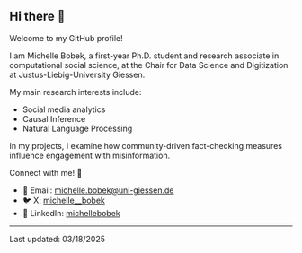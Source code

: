 ## Hi there 👋

Welcome to my GitHub profile!

I am Michelle Bobek, a first-year Ph.D. student and research associate in computational social science, at the Chair for Data Science and Digitization at Justus-Liebig-University Giessen. 

My main research interests include:
- Social media analytics
- Causal Inference
- Natural Language Processing

In my projects, I examine how community-driven fact-checking measures influence engagement with misinformation.

Connect with me! :handshake:	

- :envelope_with_arrow:	Email: michelle.bobek@uni-giessen.de
- :bird: X: [michelle__bobek](https://x.com/michelle__bobek)
- :briefcase:	LinkedIn: [michellebobek](https://www.linkedin.com/in/michelle-bobek-7436b8261/)

---
Last updated: 03/18/2025

